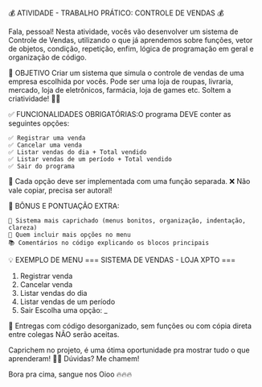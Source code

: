 💰 ATIVIDADE - TRABALHO PRÁTICO: CONTROLE DE VENDAS 💰

Fala, pessoal!
Nesta atividade, vocês vão desenvolver um sistema de Controle de Vendas, utilizando o que já aprendemos sobre funções, vetor de objetos, condição, repetição, enfim, lógica de programação em geral e organização de código.




🎯 OBJETIVO
Criar um sistema que simula o controle de vendas de uma empresa escolhida por vocês. Pode ser uma loja de roupas, livraria, mercado, loja de eletrônicos, farmácia, loja de games etc. Soltem a criatividade! 🧠💡




✅ FUNCIONALIDADES OBRIGATÓRIAS:O programa DEVE conter as seguintes opções:

    ✅ Registrar uma venda
    ✅ Cancelar uma venda
    ✅ Listar vendas do dia + Total vendido
    ✅ Listar vendas de um período + Total vendido
    ✅ Sair do programa

🎯 Cada opção deve ser implementada com uma função separada.
❌ Não vale copiar, precisa ser autoral!


🌟 BÔNUS E PONTUAÇÃO EXTRA:

    🏅 Sistema mais caprichado (menus bonitos, organização, indentação, clareza)
    🧩 Quem incluir mais opções no menu
    📚 Comentários no código explicando os blocos principais

💡 EXEMPLO DE MENU
=== SISTEMA DE VENDAS - LOJA XPTO === 
 1. Registrar venda 
 2. Cancelar venda 
 3. Listar vendas do dia 
 4. Listar vendas de um período
 0. Sair 
 Escolha uma opção: _





📌 Entregas com código desorganizado, sem funções ou com cópia direta entre colegas NÃO serão aceitas.

Caprichem no projeto, é uma ótima oportunidade pra mostrar tudo o que aprenderam! 🧠🔥
Dúvidas? Me chamem!



Bora pra cima, sangue nos Oioo 🔥🔥🔥

